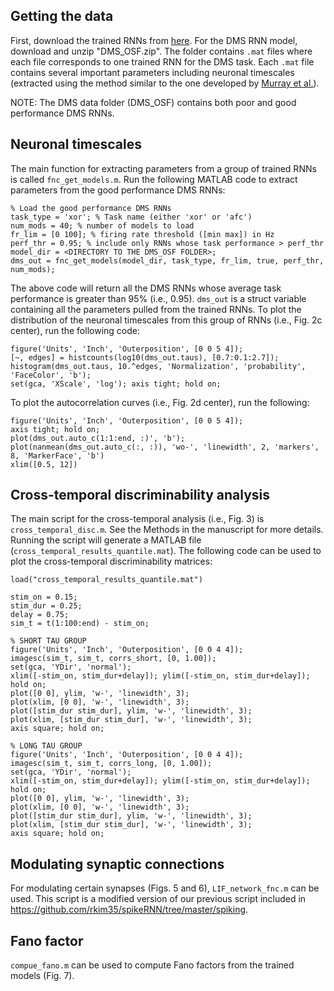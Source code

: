## Getting the data
First, download the trained RNNs from [here](https://osf.io/md4wg/). For the DMS RNN model, download and unzip "DMS\_OSF.zip". The folder contains `.mat` files where each file corresponds to one trained RNN for the DMS task. Each `.mat` file contains several important parameters including neuronal timescales (extracted using the method similar to the one developed by [Murray et al.](https://www.nature.com/articles/nn.3862)).

NOTE: The DMS data folder (DMS\_OSF) contains both poor and good performance DMS RNNs.

## Neuronal timescales
The main function for extracting parameters from a group of trained RNNs is called `fnc_get_models.m`. Run the following MATLAB code to extract parameters from the good performance DMS RNNs:

```
% Load the good performance DMS RNNs
task_type = 'xor'; % Task name (either 'xor' or 'afc')
num_mods = 40; % number of models to load
fr_lim = [0 100]; % firing rate threshold ([min max]) in Hz
perf_thr = 0.95; % include only RNNs whose task performance > perf_thr
model_dir = <DIRECTORY TO THE DMS_OSF FOLDER>;
dms_out = fnc_get_models(model_dir, task_type, fr_lim, true, perf_thr, num_mods);
```

The above code will return all the DMS RNNs whose average task performance is greater than 95% (i.e., 0.95). `dms_out` is a struct variable containing all the parameters pulled from the trained RNNs. To plot the distribution of the neuronal timescales from this group of RNNs (i.e., Fig. 2c center), run the following code:

```
figure('Units', 'Inch', 'Outerposition', [0 0 5 4]);
[~, edges] = histcounts(log10(dms_out.taus), [0.7:0.1:2.7]);
histogram(dms_out.taus, 10.^edges, 'Normalization', 'probability', 'FaceColor', 'b');
set(gca, 'XScale', 'log'); axis tight; hold on;
```

To plot the autocorrelation curves (i.e., Fig. 2d center), run the following:

```
figure('Units', 'Inch', 'Outerposition', [0 0 5 4]);
axis tight; hold on;
plot(dms_out.auto_c(1:1:end, :)', 'b');
plot(nanmean(dms_out.auto_c(:, :)), 'wo-', 'linewidth', 2, 'markers', 8, 'MarkerFace', 'b')
xlim([0.5, 12])
```

## Cross-temporal discriminability analysis
The main script for the cross-temporal analysis (i.e., Fig. 3) is `cross_temporal_disc.m`. See the Methods in the manuscript for more details. Running the script will generate a MATLAB file (`cross_temporal_results_quantile.mat`). The following code can be used to plot the cross-temporal discriminability matrices:

```
load("cross_temporal_results_quantile.mat")

stim_on = 0.15;
stim_dur = 0.25;
delay = 0.75;
sim_t = t(1:100:end) - stim_on;

% SHORT TAU GROUP
figure('Units', 'Inch', 'Outerposition', [0 0 4 4]);
imagesc(sim_t, sim_t, corrs_short, [0, 1.00]);
set(gca, 'YDir', 'normal');
xlim([-stim_on, stim_dur+delay]); ylim([-stim_on, stim_dur+delay]); hold on;
plot([0 0], ylim, 'w-', 'linewidth', 3);
plot(xlim, [0 0], 'w-', 'linewidth', 3);
plot([stim_dur stim_dur], ylim, 'w-', 'linewidth', 3);
plot(xlim, [stim_dur stim_dur], 'w-', 'linewidth', 3);
axis square; hold on;

% LONG TAU GROUP
figure('Units', 'Inch', 'Outerposition', [0 0 4 4]);
imagesc(sim_t, sim_t, corrs_long, [0, 1.00]);
set(gca, 'YDir', 'normal');
xlim([-stim_on, stim_dur+delay]); ylim([-stim_on, stim_dur+delay]); hold on;
plot([0 0], ylim, 'w-', 'linewidth', 3);
plot(xlim, [0 0], 'w-', 'linewidth', 3);
plot([stim_dur stim_dur], ylim, 'w-', 'linewidth', 3);
plot(xlim, [stim_dur stim_dur], 'w-', 'linewidth', 3);
axis square; hold on;
```

## Modulating synaptic connections
For modulating certain synapses (Figs. 5 and 6), `LIF_network_fnc.m` can be used. This script is a modified version of our previous script included in https://github.com/rkim35/spikeRNN/tree/master/spiking.

## Fano factor
`compue_fano.m` can be used to compute Fano factors from the trained models (Fig. 7).




